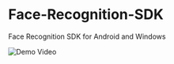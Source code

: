 # Face-Recognition-SDK
Face Recognition SDK for Android and Windows

![Demo Video](https://github.com/Nikit333/Face-Recognition-SDK/raw/main/video.gif)
